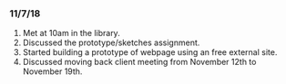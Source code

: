 ### 11/7/18
1. Met at 10am in the library.
2. Discussed the prototype/sketches assignment.
3. Started building a prototype of webpage using an free external site.
4. Discussed moving back client meeting from November 12th to November 19th.
